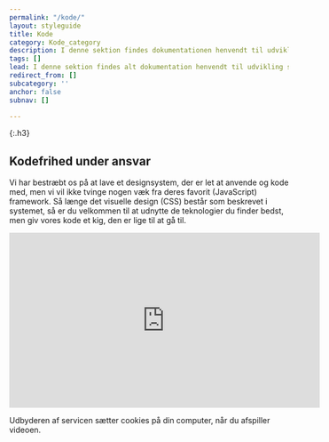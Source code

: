 ```yaml
---
permalink: "/kode/"
layout: styleguide
title: Kode
category: Kode_category
description: I denne sektion findes dokumentationen henvendt til udvikling specifikt.
tags: []
lead: I denne sektion findes alt dokumentation henvendt til udvikling specifikt.
redirect_from: []
subcategory: ''
anchor: false
subnav: []

---
```

{:.h3}
## Kodefrihed under ansvar

Vi har bestræbt os på at lave et designsystem, der er let at anvende og kode med, men vi vil ikke tvinge nogen væk fra deres favorit (JavaScript) framework. Så længe det visuelle design (CSS) består som beskrevet i systemet, så er du velkommen til at udnytte de teknologier du finder bedst, men giv vores kode et kig, den er lige til at gå til.

<div class="video-paragraph mt-7">
<div class="video-container">
<iframe title="YouTube video om Det Fælles Designsystem til udviklere" class="youtube-video" width="560" height="315" src="https://www.youtube-nocookie.com/embed/A5MvjCaoZWk" frameborder="0" allow="accelerometer; autoplay; encrypted-media; gyroscope; picture-in-picture" allowfullscreen></iframe>
</div>
</div>
<p class="small-text mt-2">Udbyderen af servicen sætter cookies på din computer, når du afspiller videoen.</p>
